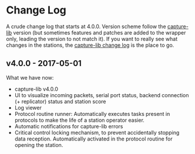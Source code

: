 # Change Log
A crude change log that starts at 4.0.0.
Version scheme follow the [capture-lib](https://github.com/cansat-icarus/capture-lib) version (but sometimes features and patches are added to the wrapper only, leading the version to not match it).
If you want to really see what changes in the stations, the [capture-lib change log](https://github.com/cansat-icarus/capture-lib/blob/develop/CHANGELOG.md) is the place to go.

## v4.0.0 - 2017-05-01
What we have now:
- capture-lib v4.0.0
- UI to visualize incoming packets, serial port status, backend connection (+ replicator) status and station score
- Log viewer
- Protocol routine runner: Automatically executes tasks present in protocols to make the life of a station operator easier.
- Automatic notifications for capture-lib errors
- Critical control locking mechanism, to prevent accidentally stopping data reception. Automatically activated in the protocol routine for opening the station.
